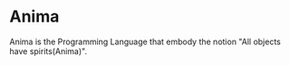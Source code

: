 # Anima
Anima is the Programming Language that embody the notion "All objects have spirits(Anima)".
